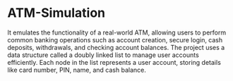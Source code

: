 # ATM-Simulation

It emulates the functionality of a real-world ATM, allowing users to perform common banking operations such as account creation, secure login, cash deposits, withdrawals, and checking account balances. The project uses a data structure called a doubly linked list to manage user accounts efficiently. Each node in the list represents a user account, storing details like card number, PIN, name, and cash balance.
